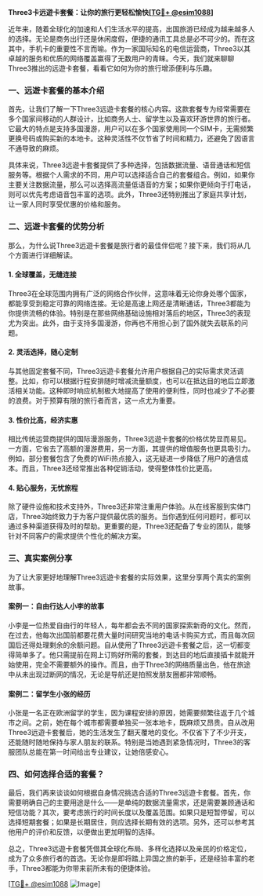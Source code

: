 **Three3卡远遊卡套餐：让你的旅行更轻松愉快[[TG💪+ @esim1088](https://t.me/s/esim1088)]**

近年来，随着全球化的加速和人们生活水平的提高，出国旅游已经成为越来越多人的选择。无论是商务出行还是休闲度假，便捷的通讯工具总是必不可少的。而在这其中，手机卡的重要性不言而喻。作为一家国际知名的电信运营商，Three3以其卓越的服务和优质的网络覆盖赢得了无数用户的青睐。今天，我们就来聊聊Three3推出的远遊卡套餐，看看它如何为你的旅行增添便利与乐趣。

### 一、远遊卡套餐的基本介绍

首先，让我们了解一下Three3远遊卡套餐的核心内容。这款套餐专为经常需要在多个国家间移动的人群设计，比如商务人士、留学生以及喜欢环游世界的旅行者。它最大的特点是支持多国漫游，用户可以在多个国家使用同一个SIM卡，无需频繁更换号码或购买新的本地卡。这种灵活性不仅节省了时间和精力，还避免了因语言不通导致的麻烦。

具体来说，Three3远遊卡套餐提供了多种选择，包括数据流量、语音通话和短信服务等。根据个人需求的不同，用户可以选择适合自己的套餐组合。例如，如果你主要关注数据流量，那么可以选择高流量低语音的方案；如果你更倾向于打电话，则可以优先考虑语音包丰富的选项。此外，Three3还特别推出了家庭共享计划，让一家人同时享受优惠的价格和服务。

### 二、远遊卡套餐的优势分析

那么，为什么说Three3远遊卡套餐是旅行者的最佳伴侣呢？接下来，我们将从几个方面进行详细解读。

#### 1. **全球覆盖，无缝连接**
Three3在全球范围内拥有广泛的网络合作伙伴，这意味着无论你身处哪个国家，都能享受到稳定可靠的网络连接。无论是高速上网还是清晰通话，Three3都能为你提供流畅的体验。特别是在那些网络基础设施相对落后的地区，Three3的表现尤为突出。此外，由于支持多国漫游，你再也不用担心到了国外就失去联系的问题。

#### 2. **灵活选择，随心定制**
与其他固定套餐不同，Three3远遊卡套餐允许用户根据自己的实际需求灵活调整。比如，你可以根据行程安排随时增减流量额度，也可以在抵达目的地后立即激活相关功能。这种即时响应机制极大地提高了使用的便利性，同时也减少了不必要的浪费。对于预算有限的旅行者而言，这一点尤为重要。

#### 3. **性价比高，经济实惠**
相比传统运营商提供的国际漫游服务，Three3远遊卡套餐的价格优势显而易见。一方面，它省去了高额的漫游费用，另一方面，其提供的增值服务也更具吸引力。例如，部分套餐包含了免费的WiFi热点接入，这无疑进一步降低了用户的通信成本。而且，Three3还经常推出各种促销活动，使得整体性价比更高。

#### 4. **贴心服务，无忧旅程**
除了硬件设施和技术支持外，Three3还非常注重用户体验。从在线客服到实体门店，Three3始终致力于为客户提供最优质的服务。当你遇到任何问题时，都可以通过多种渠道获得及时的帮助。更重要的是，Three3还配备了专业的团队，能够针对不同客户的需求提供个性化的解决方案。

### 三、真实案例分享

为了让大家更好地理解Three3远遊卡套餐的实际效果，这里分享两个真实的案例故事。

#### 案例一：自由行达人小李的故事
小李是一位热爱自由行的年轻人，每年都会去不同的国家探索新奇的文化。然而，在过去，他每次出国前都要花费大量时间研究当地的电话卡购买方式，而且每次回国后还得处理剩余的余额问题。自从使用了Three3远遊卡套餐之后，这一切都变得简单多了。他只需提前在网上订购好所需的套餐，到达目的地后直接插卡就能开始使用，完全不需要额外的操作。而且，由于Three3的网络质量出色，他在旅途中从未出现过断网的情况，无论是导航还是拍照发朋友圈都非常顺畅。

#### 案例二：留学生小张的经历
小张是一名正在欧洲留学的学生，因为课程安排的原因，她需要频繁往返于几个城市之间。之前，她在每个城市都需要单独买一张本地卡，既麻烦又昂贵。自从改用Three3远遊卡套餐后，她的生活发生了翻天覆地的变化。不仅省下了不少开支，还能随时随地保持与家人朋友的联系。特别是当她遇到紧急情况时，Three3的客服团队总能在第一时间给出专业建议，让她倍感安心。

### 四、如何选择合适的套餐？

最后，我们再来谈谈如何根据自身情况挑选合适的Three3远遊卡套餐。首先，你需要明确自己的主要用途是什么——是单纯的数据流量需求，还是需要兼顾通话和短信功能？其次，要考虑旅行的时间长度以及覆盖范围。如果只是短暂停留，可以选择短期套餐；如果是长期居住，则应选择长期有效的选项。另外，还可以参考其他用户的评价和反馈，以便做出更加明智的选择。

总之，Three3远遊卡套餐凭借其全球化布局、多样化选择以及亲民的价格定位，成为了众多旅行者的首选。无论你是即将踏上异国之旅的新手，还是经验丰富的老手，Three3都能为你带来前所未有的便捷体验。

[[TG💪+ @esim1088](https://t.me/s/esim1088) ![Image](https://i.postimg.cc/4NQfJmqS/Snipaste-2025-05-13-00-14-12.png)]